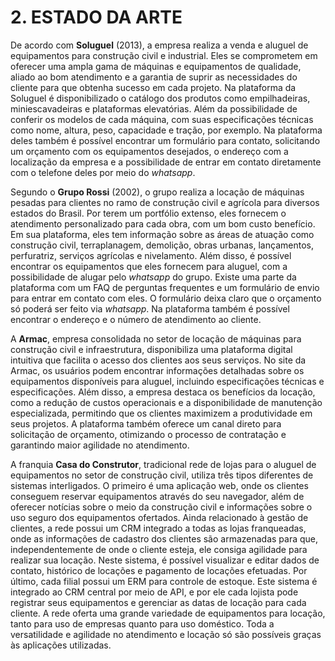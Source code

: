 # 2. ESTADO DA ARTE
De acordo com **Soluguel** (2013), a empresa realiza a venda e aluguel de equipamentos para construção civil e industrial. Eles se comprometem em oferecer uma ampla gama de máquinas e equipamentos de qualidade, aliado ao bom atendimento e a garantia de suprir as necessidades do cliente para que obtenha sucesso em cada projeto. Na plataforma da Soluguel é disponibilizado o catálogo dos produtos como empilhadeiras, miniescavadeiras e plataformas elevatórias. Além da possibilidade de conferir os modelos de cada máquina, com suas especificações técnicas como nome, altura, peso, capacidade e tração, por exemplo. Na plataforma deles também é possível encontrar um formulário para contato, solicitando um orçamento com os equipamentos desejados, o endereço com a localização da empresa e a possibilidade de entrar em contato diretamente com o telefone deles por meio do *whatsapp*.

Segundo o **Grupo Rossi** (2002), o grupo realiza a locação de máquinas pesadas para clientes no ramo de construção civil e agrícola para diversos estados do Brasil. Por terem um portfólio extenso, eles fornecem o atendimento personalizado para cada obra, com um bom custo benefício. Em sua plataforma, eles tem informação sobre as áreas de atuação como construção civil, terraplanagem, demolição, obras urbanas, lançamentos, perfuratriz, serviços agrícolas e nivelamento. Além disso, é possível encontrar os equipamentos que eles fornecem para aluguel, com a possibilidade de alugar pelo *whatsapp* do grupo. Existe uma parte da plataforma com um FAQ de perguntas frequentes e um formulário de envio para entrar em contato com eles. O formulário deixa claro que o orçamento só poderá ser feito via *whatsapp*. Na plataforma também é possível encontrar o endereço e o número de atendimento ao cliente.

A **Armac**, empresa consolidada no setor de locação de máquinas para construção civil e infraestrutura, disponibiliza uma plataforma digital intuitiva que facilita o acesso dos clientes aos seus serviços. No site da Armac, os usuários podem encontrar informações detalhadas sobre os equipamentos disponíveis para aluguel, incluindo especificações técnicas e especificações. Além disso, a empresa destaca os benefícios da locação, como a redução de custos operacionais e a disponibilidade de manutenção especializada, permitindo que os clientes maximizem a produtividade em seus projetos. A plataforma também oferece um canal direto para solicitação de orçamento, otimizando o processo de contratação e garantindo maior agilidade no atendimento.

A franquia **Casa do Construtor**, tradicional rede de lojas para o aluguel de equipamentos no setor de construção civil, utiliza três tipos diferentes de sistemas interligados. O primeiro é uma aplicação web, onde os clientes conseguem reservar equipamentos através do seu navegador, além de oferecer notícias sobre o meio da construção civil e informações sobre o uso seguro dos equipamentos ofertados. Ainda relacionado à gestão de clientes, a rede possui um CRM integrado a todas as lojas franqueadas, onde as informações de cadastro dos clientes são armazenadas para que, independentemente de onde o cliente esteja, ele consiga agilidade para realizar sua locação. Neste sistema, é possível visualizar e editar dados de contato, histórico de locações e pagamento de locações efetuadas. Por último, cada filial possui um ERM para controle de estoque. Este sistema é integrado ao CRM central por meio de API, e por ele cada lojista pode registrar seus equipamentos e gerenciar as datas de locação para cada cliente. A rede oferta uma grande variedade de equipamentos para locação, tanto para uso de empresas quanto para uso doméstico. Toda a versatilidade e agilidade no atendimento e locação só são possíveis graças às aplicações utilizadas.

